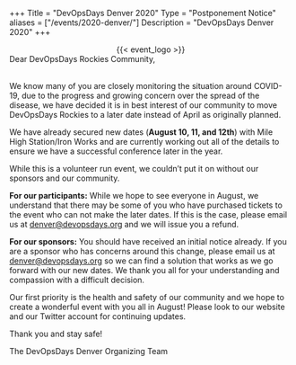 +++
Title = "DevOpsDays Denver 2020"
Type = "Postponement Notice"
aliases = ["/events/2020-denver/"]
Description = "DevOpsDays Denver 2020"
+++

<div style="text-align:center;">
  {{< event_logo >}}
</div>

<div>
Dear DevOpsDays Rockies Community,<br><br>

We know many of you are closely monitoring the situation around COVID-19, due to the progress and growing concern over the spread of the disease, we have decided it is in best interest of our community to move DevOpsDays Rockies to a later date instead of April as originally planned.<br>
 
We have already secured new dates (<b>August 10, 11, and 12th</b>) with Mile High Station/Iron Works and are currently working out all of the details to ensure we have a successful conference later in the year.<br>

While this is a volunteer run event, we couldn’t put it on without our sponsors and our community.<br>

<b>For our participants:</b> While we hope to see everyone in August, we understand that there may be some of you who have purchased tickets to the event who can not make the later dates. If this is the case, please email us at denver@devopsdays.org and we will issue you a refund.<br>

<b>For our sponsors:</b> You should have received an initial notice already. If you are a sponsor who has concerns around this change, please email us at denver@devopsdays.org so we can find a solution that works as we go forward with our new dates. We thank you all for your understanding and compassion with a difficult decision.<br>

Our first priority is the health and safety of our community and we hope to create a wonderful event with you all in August! Please look to our website and our Twitter account for continuing updates.<br>

Thank you and stay safe!<br>

The DevOpsDays Denver Organizing Team
<p>
</div>
